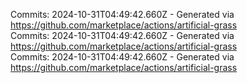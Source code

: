 Commits: 2024-10-31T04:49:42.660Z - Generated via https://github.com/marketplace/actions/artificial-grass
<br>
Commits: 2024-10-31T04:49:42.660Z - Generated via https://github.com/marketplace/actions/artificial-grass
<br>
Commits: 2024-10-31T04:49:42.660Z - Generated via https://github.com/marketplace/actions/artificial-grass
<br>
